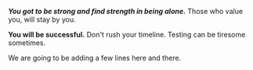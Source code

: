
***You got to be strong and find strength in being alone.*** Those who value you, will stay by you.

**You will be successful.** Don't rush your timeline. Testing can be tiresome sometimes.


We are going to be adding a few lines here and there. 